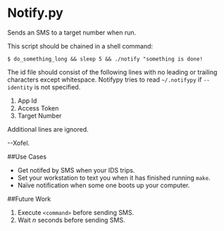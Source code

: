 Notify.py
===
Sends an SMS to a target number when run.

This script should be chained in a shell command:

`$ do_something_long && sleep 5 && ./notify "something is done!`

The id file should consist of the following lines with no leading or trailing characters except whitespace. Notifypy tries to read `~/.notifypy` if `--identity` is not specified.

1. App Id
2. Access Token
3. Target Number

Additional lines are ignored.

--Xofel.

##Use Cases
* Get notifed by SMS when your IDS trips.
* Set your workstation to text you when it has finished running `make`.
* Naïve notification when some one boots up your computer.

##Future Work
1. Execute `<command>` before sending SMS.
2. Wait *n* seconds before sending SMS.
